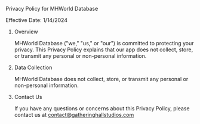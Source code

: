 Privacy Policy for MHWorld Database

Effective Date: 1/14/2024

1. Overview

    MHWorld Database ("we," "us," or "our") is committed to protecting your privacy. 
    This Privacy Policy explains that our app does not collect, store, or 
    transmit any personal or non-personal information.

2. Data Collection

    MHWorld Database does not collect, store, or transmit any personal 
    or non-personal information.

3. Contact Us

    If you have any questions or concerns about this Privacy Policy, please contact us at contact@gatheringhallstudios.com
